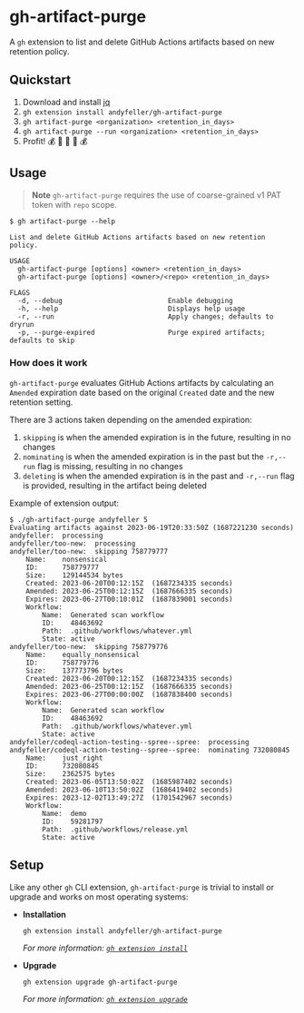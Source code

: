 # gh-artifact-purge

A `gh` extension to list and delete GitHub Actions artifacts based on new retention policy.

## Quickstart

1. Download and install [jq](https://stedolan.github.io/jq/download/)
1. `gh extension install andyfeller/gh-artifact-purge`
1. `gh artifact-purge <organization> <retention_in_days>`
1. `gh artifact-purge --run <organization> <retention_in_days>`
1. Profit! :moneybag: :money_with_wings: :money_mouth_face: :money_with_wings: :moneybag:

## Usage

> **Note**
> `gh-artifact-purge` requires the use of coarse-grained v1 PAT token with `repo` scope.

```shell
$ gh artifact-purge --help

List and delete GitHub Actions artifacts based on new retention policy.

USAGE
  gh-artifact-purge [options] <owner> <retention_in_days>
  gh-artifact-purge [options] <owner>/<repo> <retention_in_days>

FLAGS
  -d, --debug                          Enable debugging
  -h, --help                           Displays help usage
  -r, --run                            Apply changes; defaults to dryrun
  -p, --purge-expired                  Purge expired artifacts; defaults to skip
```

### How does it work

`gh-artifact-purge` evaluates GitHub Actions artifacts by calculating an `Amended` expiration date based on the original `Created` date and the new retention setting.

There are 3 actions taken depending on the amended expiration:

1. `skipping` is when the amended expiration is in the future, resulting in no changes
2. `nominating` is when the amended expiration is in the past but the `-r,--run` flag is missing, resulting in no changes
3. `deleting` is when the amended expiration is in the past and `-r,--run` flag is provided, resulting in the artifact being deleted

Example of extension output:

```shell
$ ./gh-artifact-purge andyfeller 5
Evaluating artifacts against 2023-06-19T20:33:50Z (1687221230 seconds)
andyfeller:  processing
andyfeller/too-new:  processing
andyfeller/too-new:  skipping 758779777
    Name:    nonsensical
    ID:      758779777
    Size:    129144534 bytes
    Created: 2023-06-20T00:12:15Z  (1687234335 seconds)
    Amended: 2023-06-25T00:12:15Z  (1687666335 seconds)
    Expires: 2023-06-27T00:10:01Z  (1687839001 seconds)
    Workflow:
        Name:  Generated scan workflow
        ID:    48463692
        Path:  .github/workflows/whatever.yml
        State: active
andyfeller/too-new:  skipping 758779776
    Name:    equally_nonsensical
    ID:      758779776
    Size:    137773796 bytes
    Created: 2023-06-20T00:12:15Z  (1687234335 seconds)
    Amended: 2023-06-25T00:12:15Z  (1687666335 seconds)
    Expires: 2023-06-27T00:00:00Z  (1687838400 seconds)
    Workflow:
        Name:  Generated scan workflow
        ID:    48463692
        Path:  .github/workflows/whatever.yml
        State: active
andyfeller/codeql-action-testing--spree--spree:  processing
andyfeller/codeql-action-testing--spree--spree:  nominating 732080845
    Name:    just_right
    ID:      732080845
    Size:    2362575 bytes
    Created: 2023-06-05T13:50:02Z  (1685987402 seconds)
    Amended: 2023-06-10T13:50:02Z  (1686419402 seconds)
    Expires: 2023-12-02T13:49:27Z  (1701542967 seconds)
    Workflow:
        Name:  demo
        ID:    59281797
        Path:  .github/workflows/release.yml
        State: active
```

## Setup

Like any other `gh` CLI extension, `gh-artifact-purge` is trivial to install or upgrade and works on most operating systems:

- **Installation**

  ```shell
  gh extension install andyfeller/gh-artifact-purge
  ```
  
  _For more information: [`gh extension install`](https://cli.github.com/manual/gh_extension_install)_

- **Upgrade**

  ```shell
  gh extension upgrade gh-artifact-purge
  ```

  _For more information: [`gh extension upgrade`](https://cli.github.com/manual/gh_extension_upgrade)_
